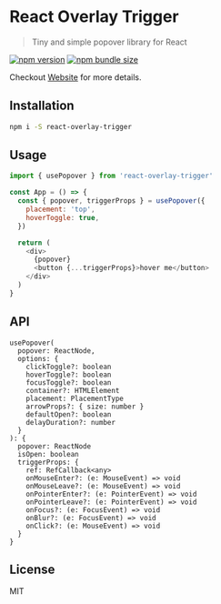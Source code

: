 # React Overlay Trigger
> Tiny and simple popover library for React

[![npm version](https://img.shields.io/npm/v/react-overlay-trigger.svg?style=flat-square)](https://www.npmjs.com/package/react-overlay-trigger)
[![npm bundle size](https://img.shields.io/bundlephobia/minzip/react-overlay-trigger?style=flat-square)](https://bundlephobia.com/result?p=react-overlay-trigger)

Checkout [Website](https://react-overlay-trigger.vercel.app) for more details.

## Installation

```sh
npm i -S react-overlay-trigger
```

## Usage

```js
import { usePopover } from 'react-overlay-trigger'

const App = () => {
  const { popover, triggerProps } = usePopover({
    placement: 'top',
    hoverToggle: true,
  })

  return (
    <div>
      {popover}
      <button {...triggerProps}>hover me</button>
    </div>
  )
}
```

## API

```tsx
usePopover(
  popover: ReactNode,
  options: {    
    clickToggle?: boolean
    hoverToggle?: boolean
    focusToggle?: boolean
    container?: HTMLElement
    placement: PlacementType
    arrowProps?: { size: number }
    defaultOpen?: boolean
    delayDuration?: number
  }
): {
  popover: ReactNode
  isOpen: boolean
  triggerProps: {
    ref: RefCallback<any>
    onMouseEnter?: (e: MouseEvent) => void
    onMouseLeave?: (e: MouseEvent) => void
    onPointerEnter?: (e: PointerEvent) => void
    onPointerLeave?: (e: PointerEvent) => void
    onFocus?: (e: FocusEvent) => void
    onBlur?: (e: FocusEvent) => void
    onClick?: (e: MouseEvent) => void
  }
}
```

## License

MIT
